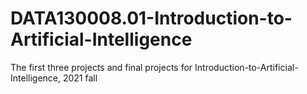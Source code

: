 # DATA130008.01-Introduction-to-Artificial-Intelligence
The first three projects and final projects for Introduction-to-Artificial-Intelligence, 2021 fall
